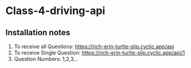 # Class-4-driving-api

## Installation notes
1. To receive all Questions: <a href="">https://rich-erin-turtle-slip.cyclic.app/api
2. To receive Single Question: <a href="">https://rich-erin-turtle-slip.cyclic.app/api/1
3. Question Numbers: 1,2,3...